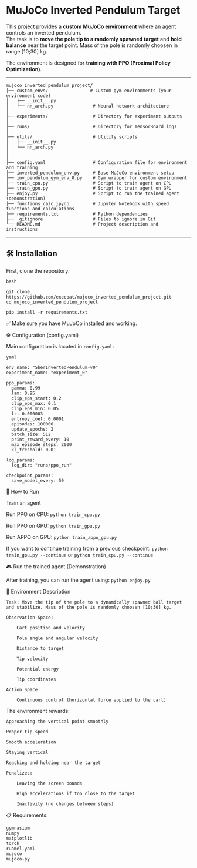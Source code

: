 # MuJoCo Inverted Pendulum Target

This project provides a **custom MuJoCo environment** where an agent controls an inverted pendulum.  
The task is to **move the pole tip to a randomly spawned target** and **hold balance** near the target point.
Mass of the pole is randomly choosen in range [10;30] kg.

The environment is designed for **training with PPO (Proximal Policy Optimization)**.

---
```
mujoco_inverted_pendulum_project/
├── custom_envs/                # Custom gym environments (your environment code)
│   ├── __init__.py
│   └── nn_arch.py               # Neural network architecture
│
├── experiments/                 # Directory for experiment outputs
│
├── runs/                        # Directory for TensorBoard logs
│
├── utils/                       # Utility scripts
│   ├── __init__.py
│   └── nn_arch.py
│
│
├── config.yaml                  # Configuration file for environment and training
├── inverted_pendulum_env.py     # Base MuJoCo environment setup
├── inv_pendulum_gym_env_0.py    # Gym wrapper for custom environment
├── train_cpu.py                 # Script to train agent on CPU
├── train_gpu.py                 # Script to train agent on GPU
├── enjoy.py                     # Script to run the trained agent (demonstration)
├── functions_calc.ipynb         # Jupyter Notebook with speed functions and calculations
├── requirements.txt             # Python dependencies
├── .gitignore                   # Files to ignore in Git
└── README.md                    # Project description and instructions
```
---

## 🛠️ Installation

First, clone the repository:
```
bash

git clone https://github.com/execbat/mujoco_inverted_pendulum_project.git
cd mujoco_inverted_pendulum_project
```

```pip install -r requirements.txt```

✅ Make sure you have MuJoCo installed and working.


⚙️ Configuration (config.yaml)

Main configuration is located in `config.yaml`:

```
yaml

env_name: "SberInvertedPendulum-v0"
experiment_name: "experiment_0"

ppo_params:
  gamma: 0.99
  lam: 0.95
  clip_eps_start: 0.2
  clip_eps_max: 0.1
  clip_eps_min: 0.05
  lr: 0.000003
  entropy_coef: 0.0001
  episodes: 100000
  update_epochs: 2
  batch_size: 512
  print_reward_every: 10
  max_episode_steps: 2000
  kl_treshold: 0.01

log_params:
  log_dir: "runs/ppo_run"

checkpoint_params:
  save_model_every: 50
```

🚀 How to Run

Train an agent

Run PPO on CPU: `python train_cpu.py`

Run PPO on GPU: `python train_gpu.py`

Run APPO on GPU: `python train_appo_gpu.py`


If you want to continue training from a previous checkpoint: `python train_gpu.py --continue` or `python train_cpu.py --continue`

🎮 Run the trained agent (Demonstration)

After training, you can run the agent using: `python enjoy.py`

🎯 Environment Description

    Task: Move the tip of the pole to a dynamically spawned ball target and stabilize. Mass of the pole is randomly choosen [10;30] kg.

    Observation Space:

        Cart position and velocity       

        Pole angle and angular velocity  

        Distance to target               

        Tip velocity

        Potential energy

        Tip coordinates

    Action Space:

        Continuous control (horizontal force applied to the cart)

The environment rewards:

    Approaching the vertical point smoothly

    Proper tip speed

    Smooth acceleration

    Staying vertical

    Reaching and holding near the target

    Penalizes:

        Leaving the screen bounds

        High accelerations if too close to the target

        Inactivity (no changes between steps)

📋 Requirements:

```
gymnasium
numpy
matplotlib
torch
ruamel.yaml
mujoco
mujoco-py
```







